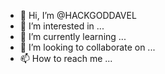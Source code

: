 - 👋 Hi, I’m @HACKGODDAVEL
- 👀 I’m interested in ...
- 🌱 I’m currently learning ...
- 💞️ I’m looking to collaborate on ...
- 📫 How to reach me ...

<!---
HACKGODDAVEL/HACKGODDAVEL is a ✨ special ✨ repository because its `README.md` (this file) appears on your GitHub profile.
You can click the Preview link to take a look at your changes.
--->
